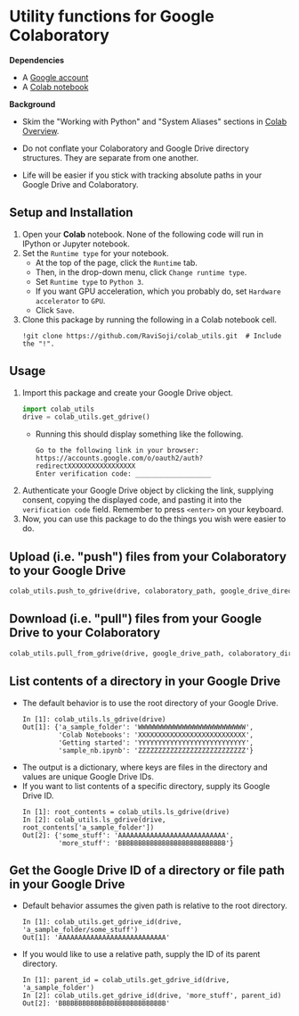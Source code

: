 # Utility functions for Google Colaboratory

__Dependencies__
- A [Google account](https://accounts.google.com/signup)
- A [Colab notebook](https://colab.research.google.com/notebooks/welcome.ipynb#scrollTo=-Rh3-Vt9Nev9)

__Background__
- Skim the \"Working with Python\" and \"System Aliases\" sections in 
   [Colab Overview](https://colab.research.google.com/notebooks/basic_features_overview.ipynb).

- Do not conflate your Colaboratory and Google Drive directory structures.
   They are separate from one another.

- Life will be easier if you stick with tracking absolute paths 
   in your Google Drive and Colaboratory.

## Setup and Installation
1. Open your __Colab__ notebook. 
   None of the following code will run in IPython or Jupyter notebook.
2. Set the `Runtime type` for your notebook.
    - At the top of the page, click the `Runtime` tab. 
    - Then, in the drop-down menu, click `Change runtime type`.
    - Set `Runtime type` to `Python 3`.
    - If you want GPU acceleration, which you probably do, 
       set `Hardware accelerator` to `GPU`.
    - Click `Save`.
3. Clone this package by running the following in a Colab notebook cell.
    ```
    !git clone https://github.com/RaviSoji/colab_utils.git  # Include the "!".
    ```

## Usage
1. Import this package and create your Google Drive object.
    ``` python
    import colab_utils
    drive = colab_utils.get_gdrive()
    ```
    - Running this should display something like the following.
       ```
       Go to the following link in your browser:
       https://accounts.google.com/o/oauth2/auth?redirectXXXXXXXXXXXXXXXXX
       Enter verification code: ___________________
       ```
2. Authenticate your Google Drive object by clicking the link,
    supplying consent, copying the displayed code, 
    and pasting it into the `verification code` field.
   Remember to press `<enter>` on your keyboard.
3. Now, you can use this package to do the things you wish were easier to do.

## Upload (i.e. \"push\") files from your Colaboratory to your Google Drive
``` python
colab_utils.push_to_gdrive(drive, colaboratory_path, google_drive_directory)
```

## Download (i.e. \"pull\") files from your Google Drive to your Colaboratory
``` python
colab_utils.pull_from_gdrive(drive, google_drive_path, colaboratory_directory)
```

## List contents of a directory in your Google Drive
- The default behavior is to use the root directory of your Google Drive.
  ```
  In [1]: colab_utils.ls_gdrive(drive)
  Out[1]: {'a_sample_folder': 'WWWWWWWWWWWWWWWWWWWWWWWWWWW',
           'Colab Notebooks': 'XXXXXXXXXXXXXXXXXXXXXXXXXXX',
           'Getting started': 'YYYYYYYYYYYYYYYYYYYYYYYYYYY',
           'sample_nb.ipynb': 'ZZZZZZZZZZZZZZZZZZZZZZZZZZZ'}
  ```
- The output is a dictionary, 
   where keys are files in the directory and 
   values are unique Google Drive IDs.
- If you want to list contents of a specific directory, 
   supply its Google Drive ID.
  ```
  In [1]: root_contents = colab_utils.ls_gdrive(drive)
  In [2]: colab_utils.ls_gdrive(drive, root_contents['a_sample_folder'])
  Out[2]: {'some_stuff': 'AAAAAAAAAAAAAAAAAAAAAAAAAAA',
           'more_stuff': 'BBBBBBBBBBBBBBBBBBBBBBBBBBB'}
  ```

## Get the Google Drive ID of a directory or file path in your Google Drive
- Default behavior assumes the given path is relative to the root directory.
  ```
  In [1]: colab_utils.get_gdrive_id(drive, 'a_sample_folder/some_stuff')
  Out[1]: 'AAAAAAAAAAAAAAAAAAAAAAAAAAA'
  ```

- If you would like to use a relative path, 
   supply the ID of its parent directory.
  ```
  In [1]: parent_id = colab_utils.get_gdrive_id(drive, 'a_sample_folder')
  In [2]: colab_utils.get_gdrive_id(drive, 'more_stuff', parent_id)
  Out[2]: 'BBBBBBBBBBBBBBBBBBBBBBBBBBB'
  ```
